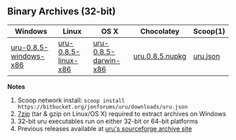 ## Binary Archives (32-bit)

Windows | Linux | OS X | Chocolatey | Scoop(1)
------- | ----- | ---- | ---------- | -----
[uru-0.8.5-windows-x86][win-0.8.5] | [uru-0.8.5-linux-x86][linux-0.8.5] | [uru-0.8.5-darwin-x86][darwin-0.8.5] | [uru.0.8.5.nupkg][choco-0.8.5] | [uru.json][uru-scoop]


**Notes**

1. Scoop network install: `scoop install https://bitbucket.org/jonforums/uru/downloads/uru.json`
2. [7zip](http://www.7-zip.org/download.html) (tar & gzip on Linux/OS X) required to extract archives on Windows
3. 32-bit uru executables run on either 32-bit or 64-bit platforms
4. Previous releases available at [uru's sourceforge archive site][archive]


[win-0.8.5]: https://bitbucket.org/jonforums/uru/downloads/uru-0.8.5-windows-x86.7z
[linux-0.8.5]: https://bitbucket.org/jonforums/uru/downloads/uru-0.8.5-linux-x86.tar.gz
[darwin-0.8.5]: https://bitbucket.org/jonforums/uru/downloads/uru-0.8.5-darwin-x86.tar.gz
[choco-0.8.5]: https://bitbucket.org/jonforums/uru/downloads/uru.0.8.5.nupkg
[uru-scoop]: https://bitbucket.org/jonforums/uru/downloads/uru.json

[archive]: http://sourceforge.net/projects/urubinaries/files/uru/